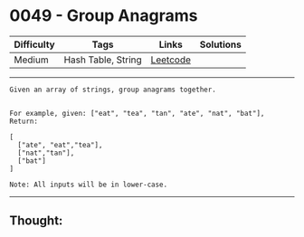 # 0049 - Group Anagrams

Difficulty  | Tags | Links | Solutions
----------- | ---- | ----- | -----
Medium | Hash Table, String | [Leetcode](https://leetcode.com/problems/group-anagrams/description/) |


-----------

```
Given an array of strings, group anagrams together.


For example, given: ["eat", "tea", "tan", "ate", "nat", "bat"], 
Return:

[
  ["ate", "eat","tea"],
  ["nat","tan"],
  ["bat"]
]

Note: All inputs will be in lower-case.
```

-----------

## Thought:
